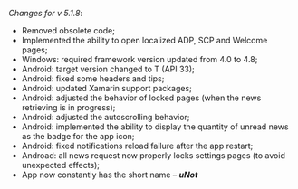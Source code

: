 _Changes for v 5.1.8_:
- Removed obsolete code;
- Implemented the ability to open localized ADP, SCP and Welcome pages;
- Windows: required framework version updated from 4.0 to 4.8;
- Android: target version changed to T (API 33);
- Android: fixed some headers and tips;
- Android: updated Xamarin support packages;
- Android: adjusted the behavior of locked pages (when the news retrieving is in progress);
- Android: adjusted the autoscrolling behavior;
- Android: implemented the ability to display the quantity of unread news as the badge for the app icon;
- Android: fixed notifications reload failure after the app restart;
- Androad: all news request now properly locks settings pages (to avoid unexpected effects);
- App now constantly has the short name – ***uNot***
